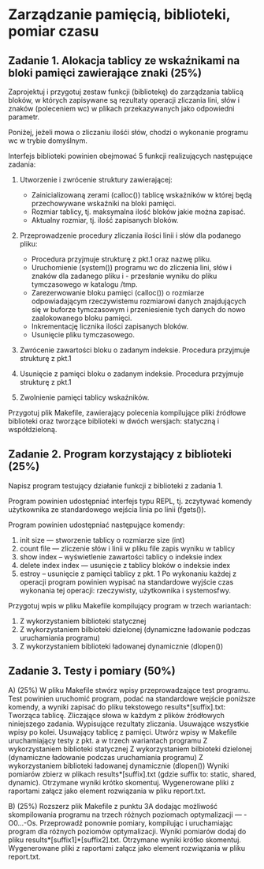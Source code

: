 # Zarządzanie pamięcią, biblioteki, pomiar czasu

## Zadanie 1. Alokacja tablicy ze wskaźnikami na bloki pamięci zawierające znaki (25%)

Zaprojektuj i przygotuj zestaw funkcji (bibliotekę) do zarządzania tablicą bloków, w których zapisywane są rezultaty operacji zliczania lini, słów i znaków (poleceniem wc) w plikach przekazywanych jako odpowiedni parametr.

Poniżej, jeżeli mowa o zliczaniu ilośći słów, chodzi o wykonanie programu wc w trybie domyślnym.

Interfejs biblioteki powinien obejmować 5 funkcji realizujących następujące zadania:

1. Utworzenie i zwrócenie struktury zawierającej:
   - Zainicializowaną zerami (calloc()) tablicę wskaźników w której będą przechowywane wskaźniki na bloki pamięci.
   - Rozmiar tablicy, tj. maksymalna ilość bloków jakie można zapisać.
   - Aktualny rozmiar, tj. ilość zapisanych bloków.
2. Przeprowadzenie procedury zliczania ilości linii i słów dla podanego pliku:

   - Procedura przyjmuje strukturę z pkt.1 oraz nazwę pliku.
   - Uruchomienie (system()) programu wc do zliczenia lini, słów i znaków dla zadanego pliku i - przesłanie wyniku do pliku tymczasowego w katalogu /tmp.
   - Zarezerwowanie bloku pamięci (calloc()) o rozmiarze odpowiadającym rzeczywistemu rozmiarowi danych znajdujących się w buforze tymczasowym i przeniesienie tych danych do nowo zaalokowanego bloku pamięci.
   - Inkrementację licznika ilości zapisanych bloków.
   - Usunięcie pliku tymczasowego.

3. Zwrócenie zawartości bloku o zadanym indeksie. Procedura przyjmuje strukturę z pkt.1
4. Usunięcie z pamięci bloku o zadanym indeksie. Procedura przyjmuje strukturę z pkt.1
5. Zwolnienie pamięci tablicy wskaźników.

Przygotuj plik Makefile, zawierający polecenia kompilujące pliki źródłowe biblioteki oraz tworzące biblioteki w dwóch wersjach: statyczną i współdzieloną.

## Zadanie 2. Program korzystający z biblioteki (25%)

Napisz program testujący działanie funkcji z biblioteki z zadania 1.

Program powinien udostępniać interfejs typu REPL, tj. zczytywać komendy użytkownika ze standardowego wejścia linia po linii (fgets()).

Program powinien udostępniać następujące komendy:

1. init size — stworzenie tablicy o rozmiarze size (int)
2. count file — zliczenie słów i linii w pliku file zapis wyniku w tablicy
3. show index – wyświetlenie zawartości tablicy o indeksie index
4. delete index index — usunięcie z tablicy bloków o indeksie index
5. estroy – usunięcie z pamięci tablicy z pkt. 1
Po wykonaniu każdej z operacji program powinien wypisać na standardowe wyjście czas wykonania tej operacji: rzeczywisty, użytkownika i systemosfwy.

Przygotuj wpis w pliku Makefile kompilujący program w trzech wariantach:

1. Z wykorzystaniem biblioteki statycznej
2. Z wykorzystaniem bilbioteki dzielonej (dynamiczne ładowanie podczas uruchamiania programu)
3. Z wykorzystaniem biblioteki ładowanej dynamicznie (dlopen())

## Zadanie 3. Testy i pomiary (50%)

A) (25%) W pliku Makefile stwórz wpisy przeprowadzające test programu. Test powinien uruchomić program, podać na standardowe wejście poniższe komendy, a wyniki zapisać do pliku tekstowego results*[suffix].txt:
Tworząca tablicę.
Zliczające słowa w każdym z plików źródłowych niniejszego zadania.
Wypisujące rezultaty zliczania.
Usuwające wszystkie wpisy po kolei.
Usuwający tablicę z pamięci.
Utwórz wpisy w Makefile uruchamiający testy z pkt. a w trzech wariantach programu
Z wykorzystaniem biblioteki statycznej
Z wykorzystaniem bilbioteki dzielonej (dynamiczne ładowanie podczas uruchamiania programu)
Z wykorzystaniem biblioteki ładowanej dynamicznie (dlopen())
Wyniki pomiarów zbierz w plikach results*[suffix].txt (gdzie suffix to: static, shared, dynamic).
Otrzymane wyniki krótko skomentuj. Wygenerowane pliki z raportami załącz jako element rozwiązania w pliku report.txt.

B) (25%) Rozszerz plik Makefile z punktu 3A dodając możliwość skompilowania programu na trzech różnych poziomach optymalizacji — -O0…-Os. Przeprowadź ponownie pomiary, kompilując i uruchamiając program dla różnych poziomów optymalizacji. Wyniki pomiarów dodaj do pliku results*[suffix1]*[suffix2].txt.
Otrzymane wyniki krótko skomentuj. Wygenerowane pliki z raportami załącz jako element rozwiązania w pliku report.txt.
